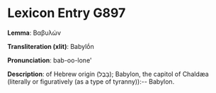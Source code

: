 # Lexicon Entry G897

**Lemma**: Βαβυλών

**Transliteration (xlit)**: Babylṓn

**Pronunciation**: bab-oo-lone'

**Description**:
of Hebrew origin (בָּבֶל); Babylon, the capitol of Chaldæa (literally or figuratively (as a type of tyranny)):-- Babylon.
